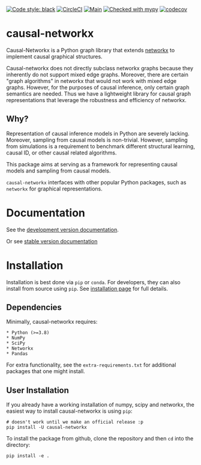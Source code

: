 [![Code style: black](https://img.shields.io/badge/code%20style-black-000000.svg)](https://github.com/psf/black)
[![CircleCI](https://circleci.com/gh/adam2392/causal-networkx/tree/main.svg?style=svg)](https://circleci.com/gh/adam2392/causal-networkx/tree/main)
[![Main](https://github.com/adam2392/causal-networkx/actions/workflows/main.yml/badge.svg?branch=main)](https://github.com/adam2392/causal-networkx/actions/workflows/main.yml)
[![Checked with mypy](http://www.mypy-lang.org/static/mypy_badge.svg)](http://mypy-lang.org/)
[![codecov](https://codecov.io/gh/adam2392/causal-networkx/branch/main/graph/badge.svg?token=H1reh7Qwf4)](https://codecov.io/gh/adam2392/causal-networkx)

# causal-networkx
Causal-Networkx is a Python graph library that extends [networkx](https://github.com/networkx/networkx) to implement causal graphical structures.

Causal-networkx does not directly subclass networkx graphs because they inherently do not support mixed edge graphs. Moreover, there are certain "graph algorithms" in networkx that would not work with mixed edge graphs. However, for the purposes of causal inference, only certain graph semantics are needed. Thus we have a lightweight library for causal graph representations that leverage the robustness and efficiency of networkx.

## Why?
Representation of causal inference models in Python are severely lacking. Moreover, sampling from causal models is non-trivial. However, sampling from simulations is a requirement to benchmark different structural learning, causal ID, or other causal related algorithms.

This package aims at serving as a framework for representing causal models and sampling from causal models.

``causal-networkx`` interfaces with other popular Python packages, such as ``networkx`` for graphical representations.

# Documentation

See the [development version documentation](https://adam2392.github.io/causal-networkx/dev/index.html).

Or see [stable version documentation](https://adam2392.github.io/causal-networkx/stable/index.html)


# Installation
Installation is best done via `pip` or `conda`. For developers, they can also install from source using `pip`. See [installation page](TBD) for full details.

## Dependencies

Minimally, causal-networkx requires:

    * Python (>=3.8)
    * NumPy
    * SciPy
    * Networkx
    * Pandas

For extra functionality, see the `extra-requirements.txt` for additional
 packages that one might install.

## User Installation

If you already have a working installation of numpy, scipy and networkx, the easiest way to install causal-networkx is using `pip`:

    # doesn't work until we make an official release :p
    pip install -U causal-networkx

To install the package from github, clone the repository and then `cd` into the directory:

    pip install -e .